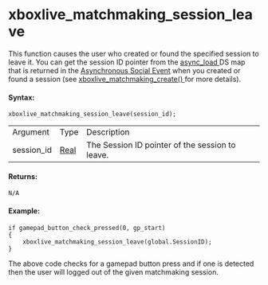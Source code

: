 # xboxlive_matchmaking_session_leave

This function causes the user who created or found the specified session
to leave it. You can get the session ID pointer from the [ async_load
](../../../GML_Overview/Variables/Builtin_Global_Variables/async_load)
DS map that is returned in the [Asynchronous Social
Event](../../../../The_Asset_Editors/Object_Properties/Async_Events/Social)
when you created or found a session (see [ xboxlive_matchmaking_create()
](xboxlive_matchmaking_create) for more details).

#### Syntax:

``` gml
xboxlive_matchmaking_session_leave(session_id);
```

|            |                                                                         |                                                 |
|------------|-------------------------------------------------------------------------|-------------------------------------------------|
| Argument   | Type                                                                    | Description                                     |
| session_id |  [Real](../../../../../GameMaker_Language/GML_Overview/Data_Types)  | The Session ID pointer of the session to leave. |

#### Returns:

``` gml
N/A
```

#### Example:

``` gml
if gamepad_button_check_pressed(0, gp_start)
{
    xboxlive_matchmaking_session_leave(global.SessionID);
}
```

The above code checks for a gamepad button press and if one is detected
then the user will logged out of the given matchmaking session.
